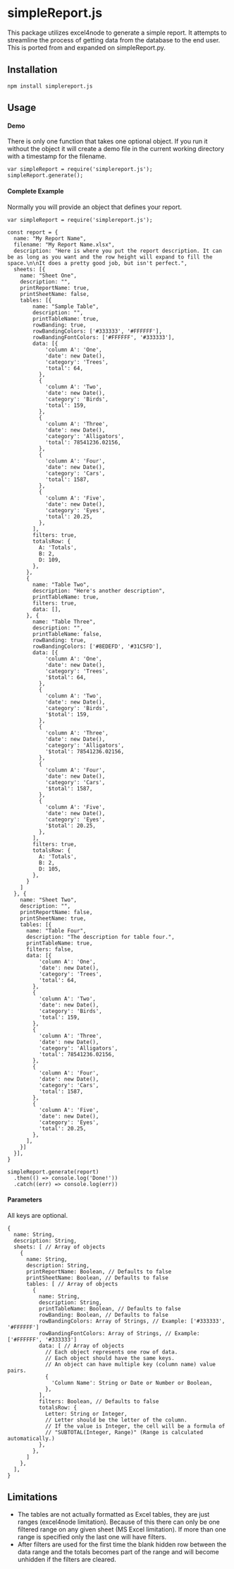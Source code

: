 # simpleReport.js
This package utilizes excel4node to generate a simple report. It attempts to streamline the process of getting data from the database to the end user. This is ported from and expanded on simpleReport.py.

## Installation
`npm install simplereport.js`

## Usage
#### Demo
There is only one function that takes one optional object. If you run it without the object it will create a demo file in the current working directory with a timestamp for the filename.
```
var simpleReport = require('simplereport.js');
simpleReport.generate();
```

#### Complete Example
Normally you will provide an object that defines your report.
```
var simpleReport = require('simplereport.js');

const report = {
  name: "My Report Name",
  filename: "My Report Name.xlsx",
  description: "Here is where you put the report description. It can be as long as you want and the row height will expand to fill the space.\n\nIt does a pretty good job, but isn't perfect.",
  sheets: [{
    name: "Sheet One",
    description: "",
    printReportName: true,
    printSheetName: false,
    tables: [{
        name: "Sample Table",
        description: "",
        printTableName: true,
        rowBanding: true,
        rowBandingColors: ['#333333', '#FFFFFF'],
        rowBandingFontColors: ['#FFFFFF', '#333333'],
        data: [{
            'column A': 'One',
            'date': new Date(),
            'category': 'Trees',
            'total': 64,
          },
          {
            'column A': 'Two',
            'date': new Date(),
            'category': 'Birds',
            'total': 159,
          },
          {
            'column A': 'Three',
            'date': new Date(),
            'category': 'Alligators',
            'total': 78541236.02156,
          },
          {
            'column A': 'Four',
            'date': new Date(),
            'category': 'Cars',
            'total': 1587,
          },
          {
            'column A': 'Five',
            'date': new Date(),
            'category': 'Eyes',
            'total': 20.25,
          },
        ],
        filters: true,
        totalsRow: {
          A: 'Totals',
          B: 2,
          D: 109,
        },
      },
      {
        name: "Table Two",
        description: "Here's another description",
        printTableName: true,
        filters: true,
        data: [],
      }, {
        name: "Table Three",
        description: "",
        printTableName: false,
        rowBanding: true,
        rowBandingColors: ['#8EDEFD', '#31C5FD'],
        data: [{
            'column A': 'One',
            'date': new Date(),
            'category': 'Trees',
            '$total': 64,
          },
          {
            'column A': 'Two',
            'date': new Date(),
            'category': 'Birds',
            '$total': 159,
          },
          {
            'column A': 'Three',
            'date': new Date(),
            'category': 'Alligators',
            '$total': 78541236.02156,
          },
          {
            'column A': 'Four',
            'date': new Date(),
            'category': 'Cars',
            '$total': 1587,
          },
          {
            'column A': 'Five',
            'date': new Date(),
            'category': 'Eyes',
            '$total': 20.25,
          },
        ],
        filters: true,
        totalsRow: {
          A: 'Totals',
          B: 2,
          D: 105,
        },
      }
    ]
  }, {
    name: "Sheet Two",
    description: "",
    printReportName: false,
    printSheetName: true,
    tables: [{
      name: "Table Four",
      description: "The description for table four.",
      printTableName: true,
      filters: false,
      data: [{
          'column A': 'One',
          'date': new Date(),
          'category': 'Trees',
          'total': 64,
        },
        {
          'column A': 'Two',
          'date': new Date(),
          'category': 'Birds',
          'total': 159,
        },
        {
          'column A': 'Three',
          'date': new Date(),
          'category': 'Alligators',
          'total': 78541236.02156,
        },
        {
          'column A': 'Four',
          'date': new Date(),
          'category': 'Cars',
          'total': 1587,
        },
        {
          'column A': 'Five',
          'date': new Date(),
          'category': 'Eyes',
          'total': 20.25,
        },
      ],
    }]
  }],
}

simpleReport.generate(report)
  .then(() => console.log('Done!'))
  .catch((err) => console.log(err))
```

#### Parameters
All keys are optional.
```
{
  name: String,
  description: String,
  sheets: [ // Array of objects
    {
      name: String,
      description: String,
      printReportName: Boolean, // Defaults to false
      printSheetName: Boolean, // Defaults to false
      tables: [ // Array of objects
        {
          name: String,
          description: String,
          printTableName: Boolean, // Defaults to false
          rowBanding: Boolean, // Defaults to false
          rowBandingColors: Array of Strings, // Example: ['#333333', '#FFFFFF']
          rowBandingFontColors: Array of Strings, // Example: ['#FFFFFF', '#333333']
          data: [ // Array of objects
            // Each object represents one row of data.
            // Each object should have the same keys.
            // An object can have multiple key (column name) value pairs.
            {
              'Column Name': String or Date or Number or Boolean,
            },
          ],
          filters: Boolean, // Defaults to false
          totalsRow: {
            Letter: String or Integer,
            // Letter should be the letter of the column.
            // If the value is Integer, the cell will be a formula of
            // "SUBTOTAL(Integer, Range)" (Range is calculated automatically.)
          },
        },
      ]
    },
  ],
}
```

## Limitations
- The tables are not actually formatted as Excel tables, they are just ranges (excel4node limitation). Because of this there can only be one filtered range on any given sheet (MS Excel limitation). If more than one range is specified only the last one will have filters.
- After filters are used for the first time the blank hidden row between the data range and the totals becomes part of the range and will become unhidden if the filters are cleared.
